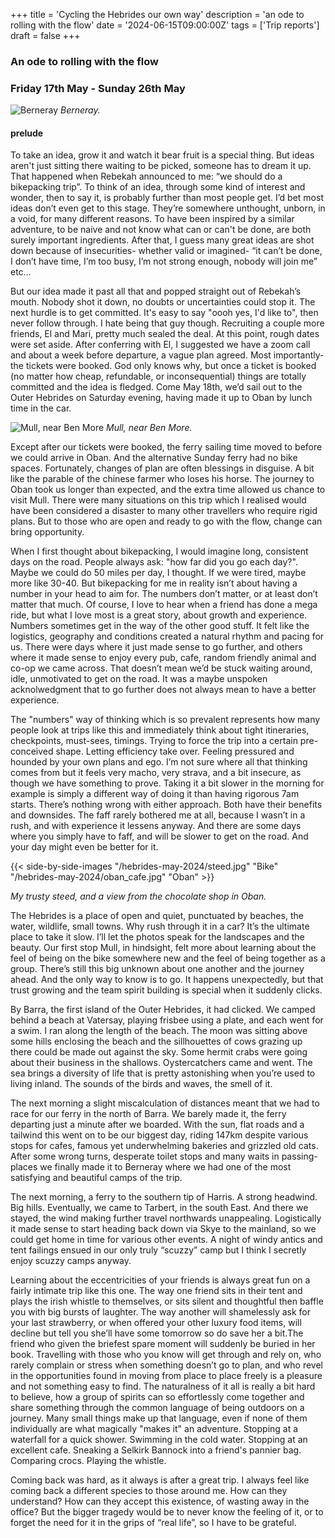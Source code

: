 +++
title = 'Cycling the Hebrides our own way'
description = 'an ode to rolling with the flow'
date = '2024-06-15T09:00:00Z'
tags = ['Trip reports']
draft = false
+++

### An ode to rolling with the flow

### Friday 17th May - Sunday 26th May


![Berneray](/hebrides-may-2024/berneray.jpg)
*Berneray.*

#### prelude


To take an idea, grow it and watch it bear fruit is a special thing. But ideas aren't just sitting there waiting to be picked, someone has to dream it up. That happened when Rebekah announced to me: “we should do a bikepacking trip”. To think of an idea, through some kind of interest and wonder, then to say it, is probably further than most people get. I’d bet most ideas don’t even get to this stage. They’re somewhere unthought, unborn, in a void, for many different reasons. To have been inspired by a similar adventure, to be naive and not know what can or can't be done, are both surely important ingredients. After that, I guess many great ideas are shot down because of insecurities- whether valid or imagined- “it can’t be done, I don’t have time, I’m too busy, I’m not strong enough, nobody will join me” etc… 

But our idea made it past all that and popped straight out of Rebekah’s mouth. Nobody shot it down, no doubts or uncertainties could stop it. The next hurdle is to get committed. It's easy to say "oooh yes, I'd like to", then never follow through. I hate being that guy though. Recruiting a couple more friends, El and Mari, pretty much sealed the deal. At this point, rough dates were set aside. After conferring with El, I suggested we have a zoom call and about a week before departure, a vague plan agreed. Most importantly- the tickets were booked. God only knows why, but once a ticket is booked (no matter how cheap, refundable, or inconsequential) things are totally committed and the idea is fledged. Come May 18th, we’d sail out to the Outer Hebrides on Saturday evening, having made it up to Oban by lunch time in the car.

![Mull, near Ben More](/hebrides-may-2024/mull.jpg)
*Mull, near Ben More.*

Except after our tickets were booked, the ferry sailing time moved to before we could arrive in Oban. And the alternative Sunday ferry had no bike spaces. Fortunately, changes of plan are often blessings in disguise. A bit like the parable of the chinese farmer who loses his horse. The journey to Oban took us longer than expected, and the extra time allowed us chance to visit Mull. There were many situations on this trip which I realised would have been considered a disaster to many other travellers who require rigid plans. But to those who are open and ready to go with the flow, change can bring opportunity. 

When I first thought about bikepacking, I would imagine long, consistent days on the road. People always ask: "how far did you go each day?". Maybe we could do 50 miles per day, I thought. If we were tired, maybe more like 30-40. But bikepacking for me in reality isn’t about having a number in your head to aim for. The numbers don’t matter, or at least don’t matter that much. Of course, I love to hear when a friend has done a mega ride, but what I love most is a great story, about growth and experience. Numbers sometimes get in the way of the other good stuff. It felt like the logistics, geography and conditions created a natural rhythm and pacing for us. There were days where it just made sense to go further, and others where it made sense to enjoy every pub, cafe, random friendly animal and co-op we came across. That doesn’t mean we’d be stuck waiting around, idle, unmotivated to get on the road. It was a maybe unspoken acknolwedgment that to go further does not always mean to have a better experience. 

The "numbers" way of thinking which is so prevalent represents how many people look at trips like this and immediately think about tight itineraries, checkpoints, must-sees, timings. Trying to force the trip into a certain pre-conceived shape. Letting efficiency take over. Feeling pressured and hounded by your own plans and ego. I’m not sure where all that thinking comes from but it feels very macho, very strava, and a bit insecure, as though we have something to prove. Taking it a bit slower in the morning for example is simply a different way of doing it than having rigorous 7am starts. There’s nothing wrong with either approach. Both have their benefits and downsides. The faff rarely bothered me at all, because I wasn’t in a rush, and with experience it lessens anyway. And there are some days where you simply have to faff, and will be slower to get on the road. And your day might even be better for it.

{{< side-by-side-images "/hebrides-may-2024/steed.jpg" "Bike" "/hebrides-may-2024/oban_cafe.jpg" "Oban" >}}


*My trusty steed, and a view from the chocolate shop in Oban.*

The Hebrides is a place of open and quiet, punctuated by beaches, the water, wildlife, small towns. Why rush through it in a car? It’s the ultimate place to take it slow. I’ll let the photos speak for the landscapes and the beauty. Our first stop Mull, in hindsight, felt more about learning about the feel of being on the bike somewhere new and the feel of being together as a group. There’s still this big unknown about one another and the journey ahead. And the only way to know is to go. It happens unexpectedly, but that trust growing and the team spirit building is special when it suddenly clicks.

By Barra, the first island of the Outer Hebrides, it had clicked. We camped behind a beach at Vatersay, playing frisbee using a plate, and each went for a swim. I ran along the length of the beach. The moon was sitting above some hills enclosing the beach and the sillhouettes of cows grazing up there could be made out against the sky. Some hermit crabs were going about their business in the shallows. Oystercatchers came and went. The sea brings a diversity of life that is pretty astonishing when you’re used to living inland. The sounds of the birds and waves, the smell of it. 

<!-- <div class="single-image-panel">
  <img src="/hebrides-may-2024/bodge.jpg" alt="bodged photo near berneray."/>
  <caption>My big thumbs almost ruining this pristine view riding into Berneray after a long day.</caption>
</div> -->

The next morning a slight miscalculation of distances meant that we had to race for our ferry in the north of Barra. We barely made it, the ferry departing just a minute after we boarded. With the sun, flat roads and a tailwind this went on to be our biggest day, riding 147km despite various stops for cafes, famous yet underwhelming bakeries and grizzled old cats. After some wrong turns, desperate toilet stops and many waits in passing-places we finally made it to Berneray where we had one of the most satisfying and beautiful camps of the trip. 

The next morning, a ferry to the southern tip of Harris. A strong headwind. Big hills. Eventually, we came to Tarbert, in the south East. And there we stayed, the wind making further travel northwards unappealing. Logistically it made sense to start heading back down via Skye to the mainland, so we could get home in time for various other events. A night of windy antics and tent failings ensued in our only truly “scuzzy” camp but I think I secretly enjoy scuzzy camps anyway.

<!-- <div class="single-image-panel">
  <img src="/hebrides-may-2024/tent.jpg" alt="Tent"/>
  <caption>The scuzzy camp, behind a recycling centre.</caption>
</div> -->

Learning about the eccentricities of your friends is always great fun on a fairly intimate trip like this one. The way one friend sits in their tent and plays the irish whistle to themselves, or sits silent and thoughtful then baffle you with big bursts of laughter. The way another will shamelessly ask for your last strawberry, or when offered your other luxury food items, will decline but tell you she’ll have some tomorrow so do save her a bit.The friend who given the briefest spare moment will suddenly be buried in her book. Travelling with those who you know will get through and rely on, who rarely complain or stress when something doesn’t go to plan, and who revel in the opportunities found in moving from place to place freely is a pleasure and not something easy to find. The naturalness of it all is really a bit hard to believe, how a group of spirits can so effortlessly come together and share something through the common language of being outdoors on a journey. Many small things make up that language, even if none of them individually are what magically "makes it" an adventure. Stopping at a waterfall for a quick shower. Swimming in the cold water. Stopping at an excellent cafe. Sneaking a Selkirk Bannock into a friend's pannier bag. Comparing crocs. Playing the whistle.

<!-- <div class="single-image-panel">
  <img src="/hebrides-may-2024/skye_camp.jpg" alt="Skye"/>
  <caption>Pitching up camp on Skye.</caption>
</div> -->

Coming back was hard, as it always is after a great trip. I always feel like coming back a different species to those around me. How can they understand? How can they accept this existence, of wasting away in the office? But the bigger tragedy would be to never know the feeling of it, or to forget the need for it in the grips of “real life”, so I have to be grateful. 
<!-- 
<div class="single-image-panel">
  <img src="/hebrides-may-2024/open_sea.jpg" alt="Open sea."/>
  <caption>The open sea.</caption>
</div> -->
